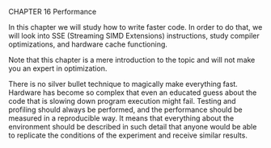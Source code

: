 CHAPTER 16 Performance

In this chapter we will study how to write faster code. In order to do that, we will look into SSE \(Streaming SIMD Extensions\) instructions, study compiler optimizations, and hardware cache functioning.

Note that this chapter is a mere introduction to the topic and will not make you an expert in optimization.

There is no silver bullet technique to magically make everything fast. Hardware has become so complex that even an educated guess about the code that is slowing down program execution might fail. Testing and profiling should always be performed, and the performance should be measured in a reproducible way. It means that everything about the environment should be described in such detail that anyone would be able to replicate the conditions of the experiment and receive similar results.


